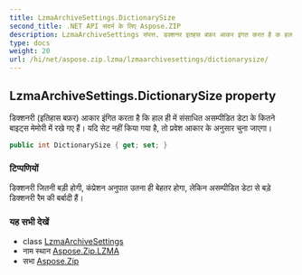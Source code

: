 ```yaml
---
title: LzmaArchiveSettings.DictionarySize
second_title: .NET API संदर्भ के लिए Aspose.ZIP
description: LzmaArchiveSettings संपत्त. डक्शनर इतहस बफ़र आकर इंगत करत है क हल ह में संसधत असम्पडत डेट के कतने बइट्स मेमर में रखे गए हैं यद सेट नहं कय गय है त प्रवेश आकर के अनुसर चुन जएग
type: docs
weight: 20
url: /hi/net/aspose.zip.lzma/lzmaarchivesettings/dictionarysize/
---
```

## LzmaArchiveSettings.DictionarySize property

डिक्शनरी (इतिहास बफ़र) आकार इंगित करता है कि हाल ही में संसाधित असम्पीडित डेटा के कितने बाइट्स मेमोरी में रखे गए हैं। यदि सेट नहीं किया गया है, तो प्रवेश आकार के अनुसार चुना जाएगा।

```csharp
public int DictionarySize { get; set; }
```

### टिप्पणियों

डिक्शनरी जितनी बड़ी होगी, कंप्रेशन अनुपात उतना ही बेहतर होगा, लेकिन असम्पीडित डेटा से बड़े डिक्शनरी रैम की बर्बादी हैं।

### यह सभी देखें

* class [LzmaArchiveSettings](../)
* नाम स्थान [Aspose.Zip.LZMA](../../lzmaarchivesettings/)
* सभा [Aspose.Zip](../../../)


